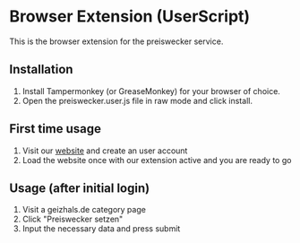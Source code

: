# Browser Extension (UserScript)
This is the browser extension for the preiswecker service. 

## Installation
1. Install Tampermonkey (or GreaseMonkey) for your browser of choice.
2. Open the preiswecker.user.js file in raw mode and click install.

## First time usage
1. Visit our [website](https://preiswecker.spyfly.xyz) and create an user account
2. Load the website once with our extension active and you are ready to go

## Usage (after initial login)
1. Visit a geizhals.de category page
2. Click "Preiswecker setzen"
3. Input the necessary data and press submit